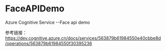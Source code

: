 # FaceAPIDemo
Azure Cognitive Service --Face api demo

参考链接：https://dev.cognitive.azure.cn/docs/services/563879b61984550e40cbbe8d/operations/563879b61984550f30395236
